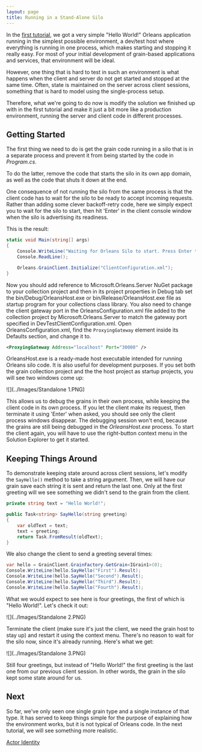 ```yaml
---
layout: page
title: Running in a Stand-Alone Silo
---
```




In the [first tutorial](My-First-Orleans-Application), we got a very simple "Hello World!" Orleans application running in the simplest possible environment, a dev/test host where everything is running in one process, which makes starting and stopping it really easy. 
For most of your initial development of grain-based applications and services, that environment will be ideal.

However, one thing that is hard to test in such an environment is what happens when the client and server do not get started and stopped at the same time. 
Often, state is maintained on the server across client sessions, something that is hard to model using the single-process setup.

Therefore, what we're going to do now is modify the solution we finished up with in the first tutorial and make it just a bit more like a production environment, running the server and client code in different processes.

## Getting Started

The first thing we need to do is get the grain code running in a silo that is in a separate process and prevent it from being started by the code in _Program.cs_.

To do the latter, remove the code that starts the silo in its own app domain, as well as the code that shuts it down at the end.

One consequence of not running the silo from the same process is that the client code has to wait for the silo to be ready to accept incoming requests. 
Rather than adding some clever backoff-retry code, here we simply expect you to wait for the silo to start, then hit 'Enter' in the client console window when the silo is advertising its readiness.

 This is the result:

``` csharp
static void Main(string[] args)
{
    Console.WriteLine("Waiting for Orleans Silo to start. Press Enter to proceed...");
    Console.ReadLine();

    Orleans.GrainClient.Initialize("ClientConfiguration.xml");
}
```

Now you should add reference to Microsoft.Orleans.Server NuGet package to your collection project and then in its project properties in Debug tab set the bin/Debug/OrleansHost.exe or bin/Release/OrleansHost.exe file as startup program for your collections class library. You also need to change the client gateway port in the OrleansConfiguration.xml file added to the collection project by Microsoft.Orleans.Server to match the gateway port specified in DevTestClientConfiguration.xml. Open OrleansConfiguration.xml, find the `ProxyingGateway` element inside its Defaults section, and change it to.

```xml
<ProxyingGateway Address="localhost" Port="30000" />
```

OrleansHost.exe is a ready-made host executable intended for running Orleans silo code. It is also useful for development purposes. If you set both the grain collection project and the the host project as startup projects, you will see two windows come up:

![](../Images/Standalone 1.PNG)


This allows us to debug the grains in their own process, while keeping the client code in its own process. 
If you let the client make its request, then terminate it using 'Enter' when asked, you should see only the client process windows disappear. 
The debugging session won't end, because the grains are still being debugged in the _OrleansHost.exe_ process. 
To start the client again, you will have to use the right-button context menu in the Solution Explorer to get it started.

## Keeping Things Around

To demonstrate keeping state around across client sessions, let's modify the `SayHello()` method to take a string argument. 
Then, we will have our grain save each string it is sent and return the last one. 
Only at the first greeting will we see something we didn't send to the grain from the client.

``` csharp
private string text = "Hello World!";

public Task<string> SayHello(string greeting)
{
    var oldText = text;
    text = greeting;
    return Task.FromResult(oldText);
}
```


 We also change the client to send a greeting several times:

``` csharp
var hello = GrainClient.GrainFactory.GetGrain<IGrain1>(0);
Console.WriteLine(hello.SayHello("First").Result);
Console.WriteLine(hello.SayHello("Second").Result);
Console.WriteLine(hello.SayHello("Third").Result);
Console.WriteLine(hello.SayHello("Fourth").Result);
```

What we would expect to see here is four greetings, the first of which is "Hello World!". 
Let's check it out:

![](../Images/Standalone 2.PNG)

Terminate the client (make sure it's just the client, we need the grain host to stay up) and restart it using the context menu. 
There's no reason to wait for the silo now, since it's already running. 
Here's what we get:

![](../Images/Standalone 3.PNG)

Still four greetings, but instead of "Hello World!" the first greeting is the last one from our previous client session. 
In other words, the grain in the silo kept some state around for us.

## Next

So far, we've only seen one single grain type and a single instance of that type. 
It has served to keep things simple for the purpose of explaining how the environment works, but it is not typical of Orleans code. 
In the next tutorial, we will see something more realistic.

[Actor Identity](Actor-Identity)

